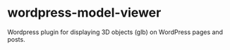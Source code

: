 # wordpress-model-viewer
Wordpress plugin for displaying 3D objects (glb) on WordPress pages and posts.
